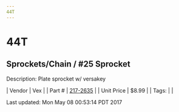 ```yaml
---
44T
---
```


# 44T
## Sprockets/Chain / #25 Sprocket
Description: 	Plate sprocket w/ versakey 

| Vendor | Vex | 
| Part # | [217-2635](http://www.vexrobotics.com/vexpro/motion/sprockets-and-chain/25-sprockets.html) | 
| Unit Price | $8.99 | 
| Tags: |  | 

Last updated: Mon May 08 00:53:14 PDT 2017